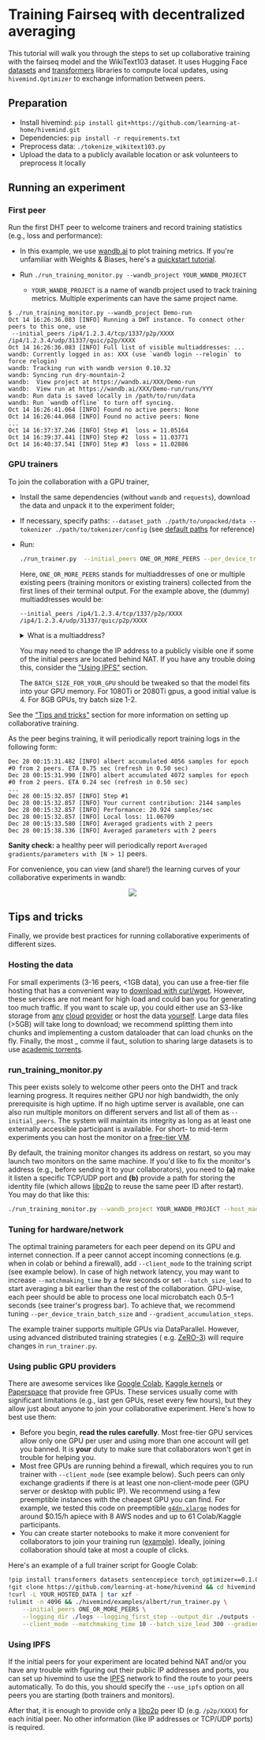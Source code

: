 # Training Fairseq with decentralized averaging

This tutorial will walk you through the steps to set up collaborative training with the fairseq model and the
WikiText103 dataset. It uses Hugging Face [datasets](https://github.com/huggingface/datasets)
and [transformers](https://github.com/huggingface/transformers/) libraries to compute local updates,
using `hivemind.Optimizer` to exchange information between peers.

## Preparation

* Install hivemind: `pip install git+https://github.com/learning-at-home/hivemind.git`
* Dependencies: `pip install -r requirements.txt`
* Preprocess data: `./tokenize_wikitext103.py`
* Upload the data to a publicly available location or ask volunteers to preprocess it locally

## Running an experiment

### First peer

Run the first DHT peer to welcome trainers and record training statistics (e.g., loss and performance):

- In this example, we use [wandb.ai](https://wandb.ai/site) to plot training metrics. If you're unfamiliar with Weights
  & Biases, here's a [quickstart tutorial](https://docs.wandb.ai/quickstart).
- Run `./run_training_monitor.py --wandb_project YOUR_WANDB_PROJECT`

  - `YOUR_WANDB_PROJECT` is a name of wandb project used to track training metrics. Multiple experiments can have the
    same project name.

```
$ ./run_training_monitor.py --wandb_project Demo-run
Oct 14 16:26:36.083 [INFO] Running a DHT instance. To connect other peers to this one, use
 --initial_peers /ip4/1.2.3.4/tcp/1337/p2p/XXXX /ip4/1.2.3.4/udp/31337/quic/p2p/XXXX
Oct 14 16:26:36.083 [INFO] Full list of visible multiaddresses: ...
wandb: Currently logged in as: XXX (use `wandb login --relogin` to force relogin)
wandb: Tracking run with wandb version 0.10.32
wandb: Syncing run dry-mountain-2
wandb:  View project at https://wandb.ai/XXX/Demo-run
wandb:  View run at https://wandb.ai/XXX/Demo-run/runs/YYY
wandb: Run data is saved locally in /path/to/run/data
wandb: Run `wandb offline` to turn off syncing.
Oct 14 16:26:41.064 [INFO] Found no active peers: None
Oct 14 16:26:44.068 [INFO] Found no active peers: None
...
Oct 14 16:37:37.246 [INFO] Step #1  loss = 11.05164
Oct 14 16:39:37.441 [INFO] Step #2  loss = 11.03771
Oct 14 16:40:37.541 [INFO] Step #3  loss = 11.02886
```

### GPU trainers

To join the collaboration with a GPU trainer,

- Install the same dependencies (without `wandb` and `requests`), download the data and unpack it to the experiment
  folder;
- If necessary, specify paths: `--dataset_path ./path/to/unpacked/data --tokenizer ./path/to/tokenizer/config`
  (see [default paths](./arguments.py#L117-L134) for reference)
- Run:
  ```bash
  ./run_trainer.py  --initial_peers ONE_OR_MORE_PEERS --per_device_train_batch_size BATCH_SIZE_FOR_YOUR_GPU
  ```

  Here, `ONE_OR_MORE_PEERS` stands for multiaddresses of one or multiple existing peers (training monitors or existing
  trainers)
  collected from the first lines of their terminal output. For the example above, the (dummy) multiaddresses would be:
  ```
  --initial_peers /ip4/1.2.3.4/tcp/1337/p2p/XXXX /ip4/1.2.3.4/udp/31337/quic/p2p/XXXX
  ```

  <details>
    <summary>What is a multiaddress?</summary>

  A [multiaddress](https://docs.libp2p.io/concepts/addressing/) is a format for encoding multiple layers of addressing
  information that supports a number of different protocols.

  In hivemind, we typically operate with multiaddresses that contain a [libp2p](https://libp2p.io/) peer ID (
  e.g. `/p2p/XXXX`) together with the information about how to reach it
  (e.g., the IPv4 address and TCP port `/ip4/8.8.8.8/tcp/31337` or the information about a relay used
  for [NAT traversal](https://docs.libp2p.io/concepts/nat/)).
  </details>

  You may need to change the IP address to a publicly visible one if some of the initial peers are located behind NAT.
  If you have any trouble doing this, consider the ["Using IPFS"](#using-ipfs) section.

  The `BATCH_SIZE_FOR_YOUR_GPU` should be tweaked so that the model fits into your GPU memory.
  For 1080Ti or 2080Ti gpus, a good initial value is 4. For 8GB GPUs, try batch size 1-2.

See the ["Tips and tricks"](#tips-and-tricks) section for more information on setting up collaborative training.

As the peer begins training, it will periodically report training logs in the following form:

```
Dec 28 00:15:31.482 [INFO] albert accumulated 4056 samples for epoch #0 from 2 peers. ETA 0.75 sec (refresh in 0.50 sec)
Dec 28 00:15:31.990 [INFO] albert accumulated 4072 samples for epoch #0 from 2 peers. ETA 0.24 sec (refresh in 0.50 sec)
...
Dec 28 00:15:32.857 [INFO] Step #1
Dec 28 00:15:32.857 [INFO] Your current contribution: 2144 samples
Dec 28 00:15:32.857 [INFO] Performance: 20.924 samples/sec
Dec 28 00:15:32.857 [INFO] Local loss: 11.06709
Dec 28 00:15:33.580 [INFO] Averaged gradients with 2 peers
Dec 28 00:15:38.336 [INFO] Averaged parameters with 2 peers
```

__Sanity check:__ a healthy peer will periodically report `Averaged gradients/parameters with [N > 1]` peers.

For convenience, you can view (and share!) the learning curves of your collaborative experiments in wandb:

<p align="center">
  <img src="https://user-images.githubusercontent.com/3491902/115177859-bed5e100-a0d8-11eb-82bc-55d1b12d335d.png">
</p>

## Tips and tricks

Finally, we provide best practices for running collaborative experiments of different sizes.

### Hosting the data

For small experiments (3-16 peers, <1GB data), you can use a free-tier file hosting that has a convenient way
to [download with curl/wget](https://superuser.com/questions/470664/how-to-download-dropbox-files-using-wget-command).
However, these services are not meant for high load and could ban you for generating too much traffic. If you want to
scale up, you could either use an S3-like storage from [any](https://aws.amazon.com/s3/)
[cloud](https://cloud.google.com/storage) [provider](https://cloud.yandex.com/en-ru/services/storage) or host the data
[yourself]((https://gist.github.com/willurd/5720255)). Large data files (>5GB) will take long to download; we recommend
splitting them into chunks and implementing a custom dataloader that can load chunks on the fly. Finally, the most _
comme il faut_ solution to sharing large datasets is to use [academic torrents](https://academictorrents.com/).

### run_training_monitor.py

This peer exists solely to welcome other peers onto the DHT and track learning progress. It requires neither GPU nor
high bandwidth, the only prerequisite is high uptime. If no high uptime server is available, one can also run multiple
monitors on different servers and list all of them as `--initial_peers`. The system will maintain its integrity as long
as at least one externally accessible participant is available. For short- to mid-term experiments you can host the
monitor on a [free-tier VM](https://www.quora.com/Are-there-any-free-online-virtual-machines).

By default, the training monitor changes its address on restart, so you may launch two monitors on the same machine.
If you'd like to fix the monitor's address (e.g., before sending it to your collaborators),
you need to **(a)** make it listen a specific TCP/UDP port and **(b)** provide a path for storing the identity file
(which allows [libp2p](https://libp2p.io/) to reuse the same peer ID after restart). You may do that like this:

```bash
./run_training_monitor.py --wandb_project YOUR_WANDB_PROJECT --host_maddrs /ip4/0.0.0.0/tcp/31337 --identity_path ./identity.key
```

### Tuning for hardware/network

The optimal training parameters for each peer depend on its GPU and internet connection. If a peer cannot accept
incoming connections (e.g. when in colab or behind a firewall), add `--client_mode` to the training script (see example
below). In case of high network latency, you may want to increase `--matchmaking_time` by a few seconds or
set `--batch_size_lead` to start averaging a bit earlier than the rest of the collaboration. GPU-wise, each peer should
be able to process one local microbatch each 0.5–1 seconds (see trainer's progress bar). To achieve that, we
recommend tuning `--per_device_train_batch_size` and `--gradient_accumulation_steps`.

The example trainer supports
multiple GPUs via DataParallel. However, using advanced distributed training strategies (
e.g. [ZeRO-3](https://www.deepspeed.ai/news/2021/03/07/zero3-offload.html)) will require changes in `run_trainer.py`.

### Using public GPU providers

There are awesome services like [Google Colab](https://colab.research.google.com/),
[Kaggle kernels](https://www.kaggle.com/dansbecker/running-kaggle-kernels-with-a-gpu)
or [Paperspace](https://gradient.paperspace.com/free-gpu) that provide free GPUs. These services usually come with
significant limitations (e.g., last gen GPUs, reset every few hours), but they allow just about anyone to join your
collaborative experiment. Here's how to best use them:

- Before you begin, __read the rules carefully__. Most free-tier GPU services allow only one GPU per user and using
  more than one account will get you banned. It is **your** duty to make sure that collaborators won't get in trouble
  for helping you.
- Most free GPUs are running behind a firewall, which requires you to run trainer with `--client_mode` (see example
  below). Such peers can only exchange gradients if there is at least one non-client-mode peer (GPU server or desktop
  with public IP). We recommend using a few preemptible instances with the cheapest GPU you can find. For example, we
  tested this code on preemptible
  [`g4dn.xlarge`](https://aws.amazon.com/blogs/aws/now-available-ec2-instances-g4-with-nvidia-t4-tensor-core-gpus/)
  nodes for around $0.15/h apiece with 8 AWS nodes and up to 61 Colab/Kaggle participants.
- You can create starter notebooks to make it more convenient for collaborators to join your training
  run ([example](https://colab.research.google.com/gist/yhn112/e858cb841c73879d8ef98a84e03b43e7/collaborative-training-v0-10.ipynb)).
  Ideally, joining collaboration should take at most a couple of clicks.

Here's an example of a full trainer script for Google Colab:

```bash
!pip install transformers datasets sentencepiece torch_optimizer==0.1.0
!git clone https://github.com/learning-at-home/hivemind && cd hivemind && pip install -e .
!curl -L YOUR_HOSTED_DATA | tar xzf -
!ulimit -n 4096 && ./hivemind/examples/albert/run_trainer.py \
    --initial_peers ONE_OR_MORE_PEERS \
    --logging_dir ./logs --logging_first_step --output_dir ./outputs --overwrite_output_dir \
    --client_mode --matchmaking_time 10 --batch_size_lead 300 --gradient_accumulation_steps 1
```

### Using IPFS

If the initial peers for your experiment are located behind NAT and/or you have any trouble with figuring out their
public IP addresses and ports, you can set up hivemind to use the [IPFS](https://ipfs.io) network to find the route to
your peers automatically. To do this, you should specify the `--use_ipfs` option on all peers you are starting
(both trainers and monitors).

After that, it is enough to provide only a [libp2p](https://libp2p.io/) peer ID (e.g. `/p2p/XXXX`) for each initial
peer. No other information (like IP addresses or TCP/UDP ports) is required.
